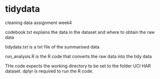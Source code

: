 # tidydata
cleaning data assignment week4

codebook.txt explains the data in the dataset and where to obtain the raw data

tidydata.txt is a txt file of the summarised data

run_analysis.R is the R code that converts the raw data into the tidy data


THe code expects the working directory to be set to the folder UCI HAR dataset.
dplyr is required to run the R code.
